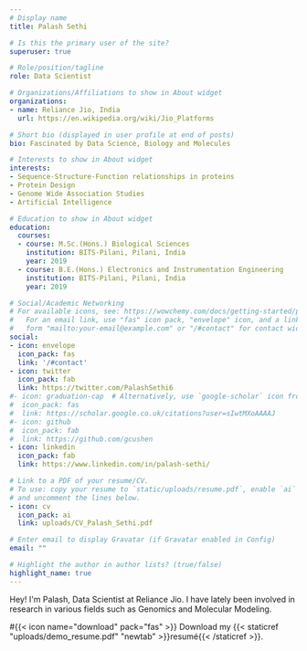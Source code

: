 ```yaml
---
# Display name
title: Palash Sethi

# Is this the primary user of the site?
superuser: true

# Role/position/tagline
role: Data Scientist

# Organizations/Affiliations to show in About widget
organizations:
- name: Reliance Jio, India
  url: https://en.wikipedia.org/wiki/Jio_Platforms

# Short bio (displayed in user profile at end of posts)
bio: Fascinated by Data Science, Biology and Molecules

# Interests to show in About widget
interests:
- Sequence-Structure-Function relationships in proteins
- Protein Design
- Genome Wide Association Studies
- Artificial Intelligence

# Education to show in About widget
education:
  courses:
  - course: M.Sc.(Hons.) Biological Sciences
    institution: BITS-Pilani, Pilani, India
    year: 2019
  - course: B.E.(Hons.) Electronics and Instrumentation Engineering
    institution: BITS-Pilani, Pilani, India
    year: 2019

# Social/Academic Networking
# For available icons, see: https://wowchemy.com/docs/getting-started/page-builder/#icons
#   For an email link, use "fas" icon pack, "envelope" icon, and a link in the
#   form "mailto:your-email@example.com" or "/#contact" for contact widget.
social:
- icon: envelope
  icon_pack: fas
  link: '/#contact'
- icon: twitter
  icon_pack: fab
  link: https://twitter.com/PalashSethi6
#- icon: graduation-cap  # Alternatively, use `google-scholar` icon from `ai` icon pack
#  icon_pack: fas
#  link: https://scholar.google.co.uk/citations?user=sIwtMXoAAAAJ
#- icon: github
#  icon_pack: fab
#  link: https://github.com/gcushen
- icon: linkedin
  icon_pack: fab
  link: https://www.linkedin.com/in/palash-sethi/

# Link to a PDF of your resume/CV.
# To use: copy your resume to `static/uploads/resume.pdf`, enable `ai` icons in `params.toml`, 
# and uncomment the lines below.
- icon: cv
  icon_pack: ai
  link: uploads/CV_Palash_Sethi.pdf

# Enter email to display Gravatar (if Gravatar enabled in Config)
email: ""

# Highlight the author in author lists? (true/false)
highlight_name: true
---
```



Hey! I'm Palash, Data Scientist at Reliance Jio. I have lately been involved in research in various fields such as Genomics and Molecular Modeling. 

#{{< icon name="download" pack="fas" >}} Download my {{< staticref "uploads/demo_resume.pdf" "newtab" >}}resumé{{< /staticref >}}.
